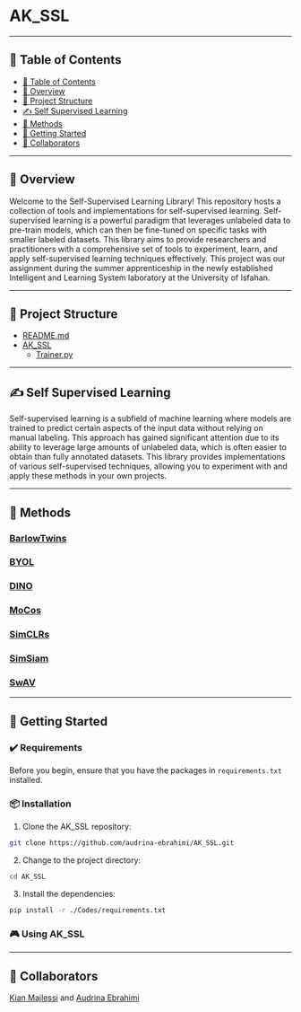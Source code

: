 <h1>
<br>AK_SSL
</h1>

---

## 📒 Table of Contents
- [📒 Table of Contents](#-table-of-contents)
- [📍 Overview](#-overview)
- [📂 Project Structure](#-project-structure)
- [✍️ Self Supervised Learning](#-self-supervised-learning)
- [🔎 Methods](#-methods)
- [🚀 Getting Started](#-getting-started)
- [🤝 Collaborators](#-collaborators)


---
## 📍 Overview
Welcome to the Self-Supervised Learning Library! This repository hosts a collection of tools and implementations for self-supervised learning. Self-supervised learning is a powerful paradigm that leverages unlabeled data to pre-train models, which can then be fine-tuned on specific tasks with smaller labeled datasets. This library aims to provide researchers and practitioners with a comprehensive set of tools to experiment, learn, and apply self-supervised learning techniques effectively.
This project was our assignment during the summer apprenticeship in the newly established Intelligent and Learning System laboratory at the University of Isfahan.

---


## 📂 Project Structure

 * [README.md](./README.md)
 * [AK_SSL](./AK_SSL)
   * [Trainer.py](./AK_SSL/Trainer.py)
   
  
---

## ✍️ Self Supervised Learning

Self-supervised learning is a subfield of machine learning where models are trained to predict certain aspects of the input data without relying on manual labeling. This approach has gained significant attention due to its ability to leverage large amounts of unlabeled data, which is often easier to obtain than fully annotated datasets. This library provides implementations of various self-supervised techniques, allowing you to experiment with and apply these methods in your own projects.

---

## 🔎 Methods

### [BarlowTwins](./AK_SSL/models/barlowtwins.py)

### [BYOL](./AK_SSL/models/byol.py)

### [DINO](./AK_SSL/models/dino.py)

### [MoCos](./AK_SSL/models/moco.py)

### [SimCLRs](./AK_SSL/models/simclr.py)

### [SimSiam](./AK_SSL/models/simsiam.py)

### [SwAV](./AK_SSL/models/swav.py)

---
## 🚀 Getting Started

### ✔️ Requirements

Before you begin, ensure that you have the packages in `requirements.txt` installed.

### 📦 Installation

1. Clone the AK_SSL repository:
```sh
git clone https://github.com/audrina-ebrahimi/AK_SSL.git
```

2. Change to the project directory:
```sh
cd AK_SSL
```

3. Install the dependencies:
```sh
pip install -r ./Codes/requirements.txt
```

### 🎮 Using AK_SSL



---
## 🤝 Collaborators
[Kian Majlessi](https://github.com/kianmajl) and [Audrina Ebrahimi](https://github.com/audrina-ebrahimi)
